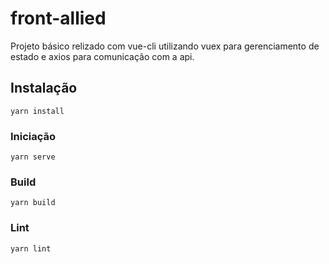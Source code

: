 # front-allied

Projeto básico relizado com vue-cli utilizando vuex para gerenciamento de estado e axios para comunicação com a api.

## Instalação
```
yarn install
```

### Iniciação
```
yarn serve
```

### Build
```
yarn build
```

### Lint
```
yarn lint
```
